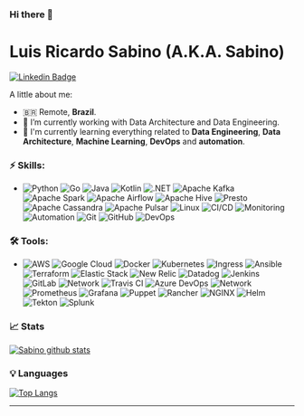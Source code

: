 ### Hi there 👋

# Luis Ricardo Sabino (A.K.A. Sabino)
[![Linkedin Badge](https://img.shields.io/badge/-Sabino-blue?style=flat-square&logo=Linkedin&logoColor=white&link=https://www.linkedin.com/in/luis-ricardo-sabinolrs/)](https://www.linkedin.com/in/luis-ricardo-sabinolrs/)


A little about me:

- :brazil: Remote, **Brazil**.
- 🔭 I’m currently working with Data Architecture and Data Engineering.
- 🌱 I'm currently learning everything related to **Data Engineering**, **Data Architecture**, **Machine Learning**, **DevOps** and **automation**.


### ⚡ Skills:
-  ![Python](https://img.shields.io/badge/-Python-blue?&logo=python&logoColor=yellow) ![Go](https://img.shields.io/badge/-Go-00ADD8?&logo=go&logoColor=FFFFFF) ![Java](https://img.shields.io/badge/-Java-007396?&logo=java&logoColor=FFFFFF) ![Kotlin](https://img.shields.io/badge/-Kotlin-0095D5?&logo=kotlin&logoColor=FFFFFF) ![.NET](https://img.shields.io/badge/-.NET-512BD4?&logo=.NET&logoColor=FFFFFF) ![Apache Kafka](https://img.shields.io/badge/-ApacheKafka-231F20?&logo=ApacheKafka&logoColor=FFFFFF) ![Apache Spark](https://img.shields.io/badge/-ApacheSpark-E25A1C?&logo=ApacheSpark&logoColor=FFFFFF) ![Apache Airflow](https://img.shields.io/badge/-ApacheAirflow-017CEE?&logo=ApacheAirflow&logoColor=FFFFFF) ![Apache Hive](https://img.shields.io/badge/-ApacheHive-FDEE21?&logo=ApacheHive&logoColor=FFFFFF) ![Presto](https://img.shields.io/badge/-Presto-5890FF?&logo=Presto&logoColor=FFFFFF) ![Apache Cassandra](https://img.shields.io/badge/-ApacheCassandra-1287B1?&logo=ApacheCassandra&logoColor=FFFFFF) ![Apache Pulsar](https://img.shields.io/badge/-ApachePulsar-188FFF?&logo=ApachePulsar&logoColor=FFFFFF) ![Linux](https://img.shields.io/badge/-Linux-FCC624?&logo=linux&logoColor=FFFFFF) ![CI/CD](https://img.shields.io/badge/-CI/CD-yellowgreen) ![Monitoring](https://img.shields.io/badge/-Monitoring-red) ![Automation](https://img.shields.io/badge/-Automation-green) ![Git](https://img.shields.io/badge/-Git-F05032?&logo=git&logoColor=FFFFFF) ![GitHub](https://img.shields.io/badge/-GitHub-181717?&logo=GitHub&logoColor=FFFFFF) ![DevOps](https://img.shields.io/badge/-DevOps-yellowgreen) 

### 🛠 Tools:
- ![AWS](https://img.shields.io/badge/-AWS-232F3E?&logo=amazon%20aws&logoColor=FFFFFF) ![Google Cloud](https://img.shields.io/badge/-GoogleCloud-4285F4?&logo=GoogleClouds&logoColor=FFFFFF) ![Docker](https://img.shields.io/badge/-Docker-2496ED?&logo=Docker&logoColor=FFFFFF) ![Kubernetes](https://img.shields.io/badge/-Kubernetes-326CE5?&logo=kubernetes&logoColor=FFFFFF) ![Ingress](https://img.shields.io/badge/-Ingress-783CBD?&logo=Ingress&logoColor=FFFFFF) ![Ansible](https://img.shields.io/badge/-Ansible-EE0000?&logo=ansible&logoColor=FFFFFF) ![Terraform](https://img.shields.io/badge/-Terraform-623CE4?&logo=terraform&logoColor=FFFFF) ![Elastic Stack](https://img.shields.io/badge/-ElasticStack-005571?&logo=ElasticStack&logoColor=FFFFFF) ![New Relic](https://img.shields.io/badge/-NewRelic-008C99?&logo=NewRelic&logoColor=FFFFFF) ![Datadog](https://img.shields.io/badge/-Datadog-632CA6?&logo=Datadog&logoColor=FFFFFF) ![Jenkins](https://img.shields.io/badge/-Jenkins-D24939?&logo=Jenkins&logoColor=FFFFFF) ![GitLab](https://img.shields.io/badge/-GitLab-FCA121?&logo=GitLab&logoColor=FFFFFF) ![Network](https://img.shields.io/badge/-Network-brightgreen?&logo=Network&logoColor=FFFFFF) ![Travis CI](https://img.shields.io/badge/-Travis%20CI-3EAAAF?&logo=travis&logoColor=FFFFFF) ![Azure DevOps](https://img.shields.io/badge/-AzureDevOps-0078D7?&logo=AzureDevOps&logoColor=FFFFFF) ![Network](https://img.shields.io/badge/-Network-brightgreen?&logo=Network&logoColor=FFFFFF) ![Prometheus](https://img.shields.io/badge/-Prometheus-E6522C?&logo=prometheus&logoColor=FFFFFF) ![Grafana](https://img.shields.io/badge/-Grafana-F46800?&logo=grafana&logoColor=FFFFFF)  ![Puppet](https://img.shields.io/badge/-Puppet-FFAE1A?&logo=puppet&logoColor=FFFFFF) ![Rancher](https://img.shields.io/badge/-Rancher-0075A8?&logo=rancher&logoColor=FFFFFF) ![NGINX](https://img.shields.io/badge/-NGINX-009639?&logo=nginx&logoColor=FFFFFF) ![Helm](https://img.shields.io/badge/-Helm-0F1689?&logo=helm&logoColor=FFFFFF) ![Tekton](https://img.shields.io/badge/-Tekton-FD495C?&logo=tekton&logoColor=FFFFFF) ![Splunk](https://img.shields.io/badge/-Splunk-000000?&logo=splunk&logoColor=FFFFFF) 

### 📈 Stats 
 
[![Sabino github stats](https://github-readme-stats.vercel.app/api?username=RicardoSabinolrs&theme=codeSTACKr&show_icons=true)](https://github.com/gb8may/github-readme-stats)

### 💡  Languages 
<!-- ![languages](https://github-readme-stats.vercel.app/api/top-langs/?username=RicardoSabinolrs&hide=scss&layout=compact&theme=cobalt&title_color=2ED3EA) -->
[![Top Langs](https://github-readme-stats.vercel.app/api/top-langs/?username=RicardoSabinolrs&theme=codeSTACKr&langs_count=12&layout=compact&title_color=2ED3EA)](https://github.com/ricardoSabinolrs/github-readme-stats)
<hr>

